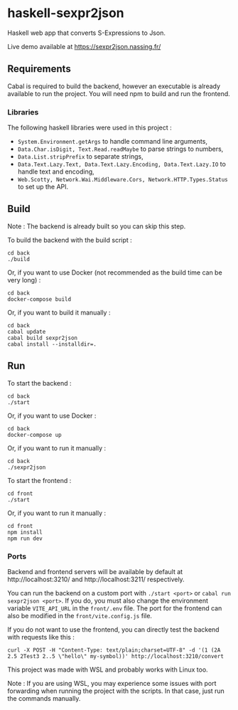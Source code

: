 # haskell-sexpr2json

Haskell web app that converts S-Expressions to Json.

Live demo available at https://sexpr2json.nassing.fr/

## Requirements

Cabal is required to build the backend, however an executable is already available to run the project. You will need npm to build and run the frontend.

### Libraries

The following haskell libraries were used in this project :

- `System.Environment.getArgs` to handle command line arguments,
- `Data.Char.isDigit, Text.Read.readMaybe` to parse strings to numbers,
- `Data.List.stripPrefix` to separate strings,
- `Data.Text.Lazy.Text, Data.Text.Lazy.Encoding, Data.Text.Lazy.IO` to handle text and encoding,
- `Web.Scotty, Network.Wai.Middleware.Cors, Network.HTTP.Types.Status` to set up the API.

## Build

Note : The backend is already built so you can skip this step.

To build the backend with the build script :
```
cd back
./build
```

Or, if you want to use Docker (not recommended as the build time can be very long) :
```
cd back
docker-compose build
```

Or, if you want to build it manually :
```
cd back
cabal update
cabal build sexpr2json
cabal install --installdir=.
```

## Run

To start the backend :
```
cd back
./start
```

Or, if you want to use Docker :
```
cd back
docker-compose up
```

Or, if you want to run it manually :
```
cd back
./sexpr2json
```

To start the frontend :
```
cd front
./start
```

Or, if you want to run it manually :
```
cd front
npm install
npm run dev
```

### Ports

Backend and frontend servers will be available by default at http://localhost:3210/ and http://localhost:3211/ respectively.

You can run the backend on a custom port with `./start <port>` or `cabal run sexpr2json <port>`. If you do, you must also change the environment variable `VITE_API_URL` in the `front/.env` file. The port for the frontend can also be modified in the `front/vite.config.js` file.

If you do not want to use the frontend, you can directly test the backend with requests like this :

```
curl -X POST -H "Content-Type: text/plain;charset=UTF-8" -d '(1 (2A 2.5 2Test3 2..5 \"hello\" my-symbol))' http://localhost:3210/convert
```

This project was made with WSL and probably works with Linux too.

Note : If you are using WSL, you may experience some issues with port forwarding when running the project with the scripts. In that case, just run the commands manually.
